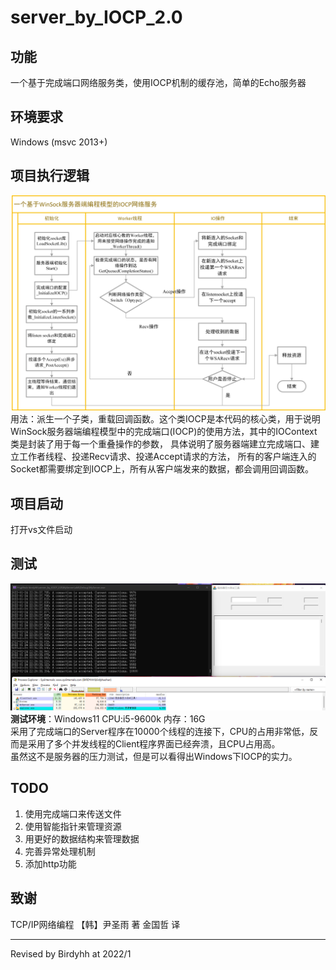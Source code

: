 # server_by_IOCP_2.0

## 功能
一个基于完成端口网络服务类，使用IOCP机制的缓存池，简单的Echo服务器

## 环境要求
Windows (msvc 2013+)

## 项目执行逻辑
![一个基于WinSock服务器编程模型的IOCP网络服务](https://raw.githubusercontent.com/birdyhh/server_by_IOCP_2.0/main/process.jpg)
用法：派生一个子类，重载回调函数。这个类IOCP是本代码的核心类，用于说明WinSock服务器端编程模型中的完成端口(IOCP)的使用方法，其中的IOContext类是封装了用于每一个重叠操作的参数， 具体说明了服务器端建立完成端口、建立工作者线程、投递Recv请求、投递Accept请求的方法， 所有的客户端连入的Socket都需要绑定到IOCP上，所有从客户端发来的数据，都会调用回调函数。

## 项目启动
打开vs文件启动

## 测试
![](https://raw.githubusercontent.com/birdyhh/server_by_IOCP_2.0/main/text.png)
**测试环境**：Windows11 CPU:i5-9600k 内存：16G<br>
采用了完成端口的Server程序在10000个线程的连接下，CPU的占用非常低，反而是采用了多个并发线程的Client程序界面已经奔溃，且CPU占用高。<br>
虽然这不是服务器的压力测试，但是可以看得出Windows下IOCP的实力。
## TODO
1. 使用完成端口来传送文件<br>
2. 使用智能指针来管理资源<br>
3. 用更好的数据结构来管理数据<br>
4. 完善异常处理机制<br>
5. 添加http功能<br>

## 致谢
TCP/IP网络编程 【韩】尹圣雨 著 金国哲 译

---

Revised by Birdyhh at 2022/1
